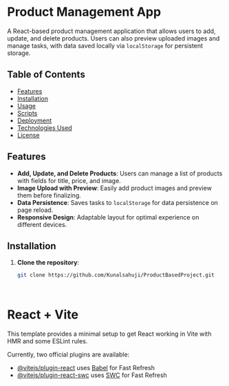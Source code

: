 # Product Management App

A React-based product management application that allows users to add, update, and delete products. Users can also preview uploaded images and manage tasks, with data saved locally via `localStorage` for persistent storage.

## Table of Contents

- [Features](#features)
- [Installation](#installation)
- [Usage](#usage)
- [Scripts](#scripts)
- [Deployment](#deployment)
- [Technologies Used](#technologies-used)
- [License](#license)

## Features

- **Add, Update, and Delete Products**: Users can manage a list of products with fields for title, price, and image.
- **Image Upload with Preview**: Easily add product images and preview them before finalizing.
- **Data Persistence**: Saves tasks to `localStorage` for data persistence on page reload.
- **Responsive Design**: Adaptable layout for optimal experience on different devices.

## Installation

1. **Clone the repository**:
   ```bash
   git clone https://github.com/Kunalsahuji/ProductBasedProject.git




# React + Vite

This template provides a minimal setup to get React working in Vite with HMR and some ESLint rules.

Currently, two official plugins are available:

- [@vitejs/plugin-react](https://github.com/vitejs/vite-plugin-react/blob/main/packages/plugin-react/README.md) uses [Babel](https://babeljs.io/) for Fast Refresh
- [@vitejs/plugin-react-swc](https://github.com/vitejs/vite-plugin-react-swc) uses [SWC](https://swc.rs/) for Fast Refresh